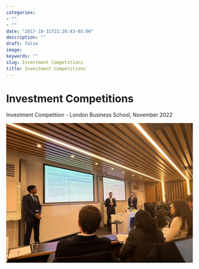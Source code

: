 ```yaml
---
categories:
- ""
- ""
date: "2017-10-31T21:28:43-05:00"
description: ""
draft: false
image: 
keywords: ""
slug: Investment Competitions
title: Investment Competitions
---
```


# Investment Competitions

Investment Competition - London Business School, November 2022

![](images/lbs_competition.jpeg)
